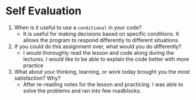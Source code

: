 # Self Evaluation

1. When is it useful to use a `conditional` in your code?
    - It is useful for making decisions based on specific conditions. It allows the program to respond differently to different situations.
1. If you could do this assignment over, what would you do differently?
    - I would thoroughly read the lesson and code along during the lectures. I would like to be able to explain the code better with more practice
1. What about your thinking, learning, or work today brought you the most satisfaction? Why?
    - After re-reading notes for the lesson and practicing. I was able to solve the problems and ran into few roadblocks.
